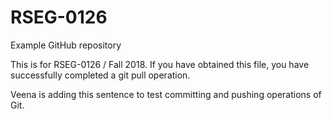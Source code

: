 # RSEG-0126
Example GitHub repository

This is for RSEG-0126 / Fall 2018. If you have obtained
this file, you have successfully completed a git pull
operation.

Veena is adding this sentence to test committing and pushing operations of Git.


